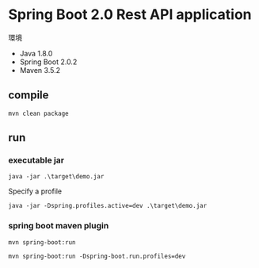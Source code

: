 # Spring Boot 2.0 Rest API application

環境

* Java 1.8.0
* Spring Boot 2.0.2
* Maven 3.5.2

## compile

```text
mvn clean package
```

## run

### executable jar

```text
java -jar .\target\demo.jar
```

Specify a profile

```text
java -jar -Dspring.profiles.active=dev .\target\demo.jar
```

### spring boot maven plugin

```text
mvn spring-boot:run
```

```text
mvn spring-boot:run -Dspring-boot.run.profiles=dev
```
